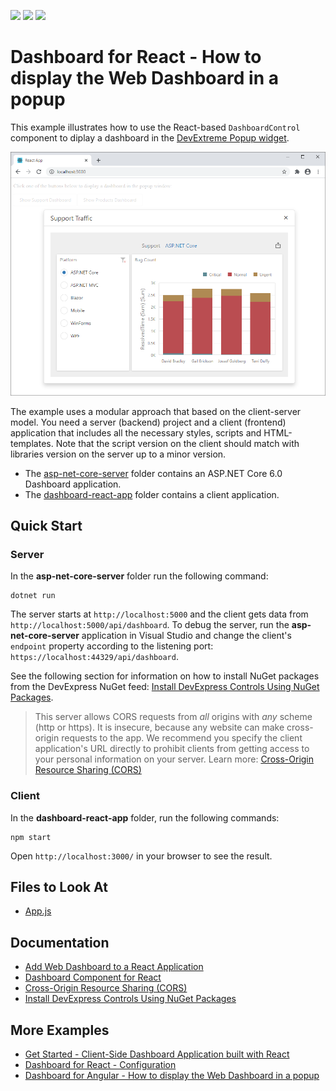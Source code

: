 <!-- default badges list -->
![](https://img.shields.io/endpoint?url=https://codecentral.devexpress.com/api/v1/VersionRange/306154102/20.2.3%2B)
[![](https://img.shields.io/badge/Open_in_DevExpress_Support_Center-FF7200?style=flat-square&logo=DevExpress&logoColor=white)](https://supportcenter.devexpress.com/ticket/details/T942113)
[![](https://img.shields.io/badge/📖_How_to_use_DevExpress_Examples-e9f6fc?style=flat-square)](https://docs.devexpress.com/GeneralInformation/403183)
<!-- default badges end -->

# Dashboard for React - How to display the Web Dashboard in a popup

This example illustrates how to use the React-based `DashboardControl` component to diplay a dashboard in the [DevExtreme Popup widget](https://js.devexpress.com/Documentation/ApiReference/UI_Widgets/dxPopup/).

![web-dashboard-react-popup](web-dashboard-react-popup.png)

The example uses a modular approach that based on the client-server model. You need a server (backend) project and a client (frontend) application that includes all the necessary styles, scripts and HTML-templates. Note that the script version on the client should match with libraries version on the server up to a minor version.

- The [asp-net-core-server](./asp-net-core-server/) folder contains an ASP.NET Core 6.0 Dashboard application.
- The [dashboard-react-app](./dashboard-react-app/) folder contains a client application.

## Quick Start

### Server

In the **asp-net-core-server** folder run the following command:

```
dotnet run
```

The server starts at `http://localhost:5000` and the client gets data from `http://localhost:5000/api/dashboard`. To debug the server, run the **asp-net-core-server** application in Visual Studio and change the client's `endpoint` property according to the listening port: `https://localhost:44329/api/dashboard`.

See the following section for information on how to install NuGet packages from the DevExpress NuGet feed: [Install DevExpress Controls Using NuGet Packages](https://docs.devexpress.com/GeneralInformation/115912/installation/install-devexpress-controls-using-nuget-packages).

> This server allows CORS requests from _all_ origins with _any_ scheme (http or https). It is insecure, because any website can make cross-origin requests to the app. We recommend you specify the client application's URL directly to prohibit clients from getting access to your personal information on your server. Learn more: [Cross-Origin Resource Sharing (CORS)](https://docs.devexpress.com/Dashboard/400709)

### Client

In the **dashboard-react-app** folder, run the following commands:

```
npm start
```

Open ```http://localhost:3000/``` in your browser to see the result.

## Files to Look At

* [App.js](./dashboard-react-app/src/App.js)

## Documentation

- [Add Web Dashboard to a React Application](https://docs.devexpress.com/Dashboard/400683/web-dashboard/dashboard-component-for-react/add-web-dashboard-to-a-react-application)
- [Dashboard Component for React](https://docs.devexpress.com/Dashboard/401977/web-dashboard/dashboard-component-for-react)
- [Cross-Origin Resource Sharing (CORS)](https://docs.devexpress.com/Dashboard/400709)
- [Install DevExpress Controls Using NuGet Packages](https://docs.devexpress.com/GeneralInformation/115912/installation/install-devexpress-controls-using-nuget-packages)

## More Examples

- [Get Started - Client-Side Dashboard Application built with React](https://github.com/DevExpress-Examples/dashboard-react-app)
- [Dashboard for React - Configuration](https://github.com/DevExpress-Examples/dashboard-react-example)
- [Dashboard for Angular - How to display the Web Dashboard in a popup](https://github.com/DevExpress-Examples/web-dashboard-in-popup-angular)
